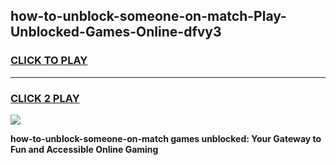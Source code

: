 
## how-to-unblock-someone-on-match-Play-Unblocked-Games-Online-dfvy3
<h3>
<a href="https://premium76.site?title=how-to-unblock-someone-on-match&ref=25A">CLICK TO PLAY</a></h3>
<hr>

<h3>
<a href="https://premium76.site?title=how-to-unblock-someone-on-match&ref=25A">CLICK 2 PLAY</a>
  
</h3>

<a href="https://premium76.site?title=how-to-unblock-someone-on-match&ref=25A"><img src="https://clearcache.store/games.png"></a>


**how-to-unblock-someone-on-match games unblocked: Your Gateway to Fun and Accessible Online Gaming**
